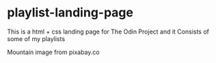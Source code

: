 # playlist-landing-page
This is a html + css landing page for The Odin Project and it Consists of some of my playlists

Mountain image from pixabay.co